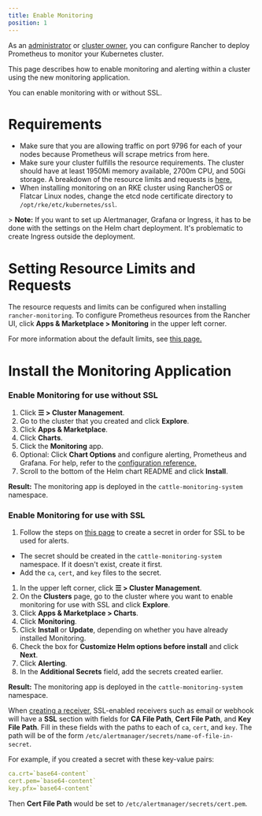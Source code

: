```yaml
---
title: Enable Monitoring
position: 1
---
```


As an [administrator](https://rancher.com/docs/rancher/v2.6/en/admin-settings/rbac/global-permissions/) or [cluster owner](https://rancher.com/docs/rancher/v2.6/en/admin-settings/rbac/cluster-project-roles/#cluster-roles), you can configure Rancher to deploy Prometheus to monitor your Kubernetes cluster.

This page describes how to enable monitoring and alerting within a cluster using the new monitoring application.

You can enable monitoring with or without SSL.

# Requirements

- Make sure that you are allowing traffic on port 9796 for each of your nodes because Prometheus will scrape metrics from here.
- Make sure your cluster fulfills the resource requirements. The cluster should have at least 1950Mi memory available, 2700m CPU, and 50Gi storage. A breakdown of the resource limits and requests is [here.](https://rancher.com/docs/rancher/v2.6/en/monitoring-alerting/configuration/helm-chart-options/#configuring-resource-limits-and-requests)
- When installing monitoring on an RKE cluster using RancherOS or Flatcar Linux nodes, change the etcd node certificate directory to `/opt/rke/etc/kubernetes/ssl`.

\> **Note:** If you want to set up Alertmanager, Grafana or Ingress, it has to be done with the settings on the Helm chart deployment. It's problematic to create Ingress outside the deployment.

# Setting Resource Limits and Requests

The resource requests and limits can be configured when installing `rancher-monitoring`.  To configure Prometheus resources from the Rancher UI, click **Apps & Marketplace \> Monitoring** in the upper left corner.

For more information about the default limits, see [this page.](https://rancher.com/docs/rancher/v2.6/en/monitoring-alerting/configuration/helm-chart-options/#configuring-resource-limits-and-requests)

# Install the Monitoring Application

### Enable Monitoring for use without SSL

1.  Click **☰ \> Cluster Management**.
1. Go to the cluster that you created and click **Explore**.
1. Click **Apps & Marketplace**.
1. Click **Charts**.
1. Click the **Monitoring** app.
1. Optional: Click **Chart Options** and configure alerting, Prometheus and Grafana. For help, refer to the [configuration reference.](https://rancher.com/docs/rancher/v2.6/en/monitoring-alerting/configuration/helm-chart-options/)
1. Scroll to the bottom of the Helm chart README and click **Install**.

**Result:** The monitoring app is deployed in the `cattle-monitoring-system` namespace.

### Enable Monitoring for use with SSL

1. Follow the steps on [this page](https://rancher.com/docs/rancher/v2.6/en/k8s-in-rancher/secrets/) to create a secret in order for SSL to be used for alerts.
 - The secret should be created in the `cattle-monitoring-system` namespace. If it doesn't exist, create it first.
 - Add the `ca`, `cert`, and `key` files to the secret.
1. In the upper left corner, click **☰ \> Cluster Management**.
1. On the **Clusters** page, go to the cluster where you want to enable monitoring for use with SSL and click **Explore**.
1. Click **Apps & Marketplace \> Charts**.
1. Click **Monitoring**.
1. Click **Install** or **Update**, depending on whether you have already installed Monitoring.
1. Check the box for **Customize Helm options before install** and click **Next**.
1. Click **Alerting**.
1. In the **Additional Secrets** field, add the secrets created earlier.
 
**Result:** The monitoring app is deployed in the `cattle-monitoring-system` namespace.

When [creating a receiver,](https://rancher.com/docs/rancher/v2.6/en/monitoring-alerting/configuration/advanced/alertmanager/#creating-receivers-in-the-rancher-ui) SSL-enabled receivers such as email or webhook will have a **SSL** section with fields for **CA File Path**, **Cert File Path**, and **Key File Path**. Fill in these fields with the paths to each of `ca`, `cert`, and `key`. The path will be of the form `/etc/alertmanager/secrets/name-of-file-in-secret`.

For example, if you created a secret with these key-value pairs:

```yaml
ca.crt=`base64-content`
cert.pem=`base64-content`
key.pfx=`base64-content`
```

Then **Cert File Path** would be set to `/etc/alertmanager/secrets/cert.pem`.